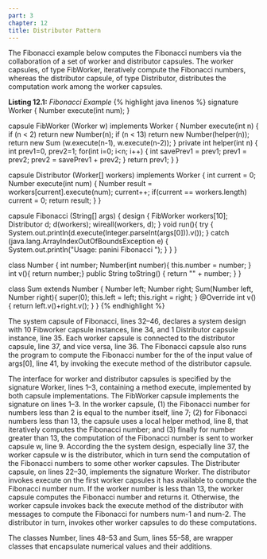 ```yaml
---
part: 3
chapter: 12
title: Distributor Pattern
---
```


The Fibonacci example below computes the Fibonacci numbers via the collaboration
of a set of worker and distributor capsules. The worker capsules, of type
FibWorker, iteratively compute the Fibonacci numbers, whereas the distributor
capsule, of type Distributor, distributes the computation work among the worker
capsules.

**Listing 12.1:** *Fibonacci Example*
{% highlight java linenos %}
signature Worker {
    Number execute(int num);
}

capsule FibWorker (Worker w) implements Worker {
    Number execute(int n) {
        if (n < 2) return new Number(n);
        if (n < 13) return new Number(helper(n));
        return new Sum (w.execute(n-1), w.execute(n-2));
    }
    private int helper(int n) {
        int prev1=0, prev2=1;
        for(int i=0; i<n; i++) {
            int savePrev1 = prev1;
            prev1 = prev2;
            prev2 = savePrev1 + prev2;
        }
        return prev1;
    }
}

capsule Distributor (Worker[] workers) implements Worker {
    int current = 0;
    Number execute(int num) {
        Number result = workers[current].execute(num);
        current++;
        if(current == workers.length) current = 0;
        return result;
    }
}

capsule Fibonacci (String[] args) {
    design {
        FibWorker workers[10];
        Distributor d;
        d(workers);
        wireall(workers, d);
    }
    void run(){
        try {
            System.out.println(d.execute(Integer.parseInt(args[0])).v());
        } catch (java.lang.ArrayIndexOutOfBoundsException e) {
            System.out.println("Usage: panini Fibonacci <Number>");
        }
    }
}

class Number {
    int number;
    Number(int number){ this.number = number; }
    int v(){ return number;}
    public String toString() { return "" + number; }
}

class Sum extends Number {
    Number left; Number right;
    Sum(Number left, Number right){ super(0); this.left = left; this.right = right; }
    @Override int v() { return left.v()+right.v(); }
}
{% endhighlight %}

The system capsule of Fibonacci, lines 32–46, declares a system design with 10
Fibworker capsule instances, line 34, and 1 Distributor capsule instance,
line 35. Each worker capsule is connected to the distributor capsule, line 37, and
vice versa, line 36. The Fibonacci capsule also runs the program to compute the
Fibonacci number for the of the input value of args[0], line 41, by invoking the
execute method of the distributor capsule.

The interface for worker and distributor capsules is specified by the signature
Worker, lines 1–3, containing a method execute, implemented by both capsule
implementations. The FibWorker capsule implements the signature on lines 1–3. In
the worker capsule, (1) the Fibonacci number for numbers less than 2 is equal to
the number itself, line 7; (2) for Fibonacci numbers less than 13, the capsule
uses a local helper method, line 8, that iteratively computes the Fibonacci
number; and (3) finally for number greater than 13, the computation of the
Fibonacci number is sent to worker capsule w, line 9. According the the system
design, especially line 37, the worker capsule w is the distributor, which in
turn send the computation of the Fibonacci numbers to some other worker
capsules. The Distributer capsule, on lines 22–30, implements the signature
Worker. The distributor invokes execute on the first worker capsules it has
available to compute the Fibonacci number num. If the worker number is less than
13, the worker capsule computes the Fibonacci number and returns it. Otherwise,
the worker capsule invokes back the execute method of the distributor with
messages to compute the Fibonacci for numbers num-1 and num-2. The distributor
in turn, invokes other worker capsules to do these computations.

The classes Number, lines 48–53 and Sum, lines 55–58, are wrapper classes that
encapsulate numerical values and their additions.
